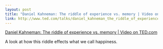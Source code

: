 ```yaml
--- 
layout: post
title: "Daniel Kahneman: The riddle of experience vs. memory | Video on TED.com"
link: http://www.ted.com/talks/daniel_kahneman_the_riddle_of_experience_vs_memory.html
---
```

<a href=
"http://www.ted.com/talks/daniel_kahneman_the_riddle_of_experience_vs_memory.html">
Daniel Kahneman: The riddle of experience vs. memory | Video on
TED.com</a><br>

<p>A look at how this riddle effects what we call happiness.</p>
